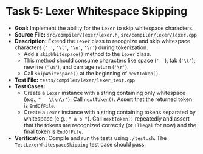 # Task 5: Lexer Whitespace Skipping

*   **Goal:** Implement the ability for the `Lexer` to skip whitespace characters.
*   **Source File:** `src/compiler/lexer/lexer.h`, `src/compiler/lexer/lexer.cpp`
*   **Description:** Extend the `Lexer` class to recognize and skip whitespace characters (`' '`, `'\t'`, `'\n'`, `'\r'`) during tokenization.
    *   Add a `skipWhitespace()` method to the `Lexer` class.
    *   This method should consume characters like space (`' '`), tab (`'\t'`), newline (`'\n'`), and carriage return (`'\r'`).
    *   Call `skipWhitespace()` at the beginning of `nextToken()`.
*   **Test File:** `tests/compiler/lexer/lexer_test.cpp`
*   **Test Cases:**
    *   Create a `Lexer` instance with a string containing only whitespace (e.g., `"   \t\n\r"`). Call `nextToken()`. Assert that the returned token is `EndOfFile`.
    *   Create a `Lexer` instance with a string containing tokens separated by whitespace (e.g., `" a b "`). Call `nextToken()` repeatedly and assert that the tokens are recognized correctly (or `Illegal` for now) and the final token is `EndOfFile`.
*   **Verification:** Compile and run the tests using `./test.sh`. The `TestLexerWhitespaceSkipping` test case should pass.
